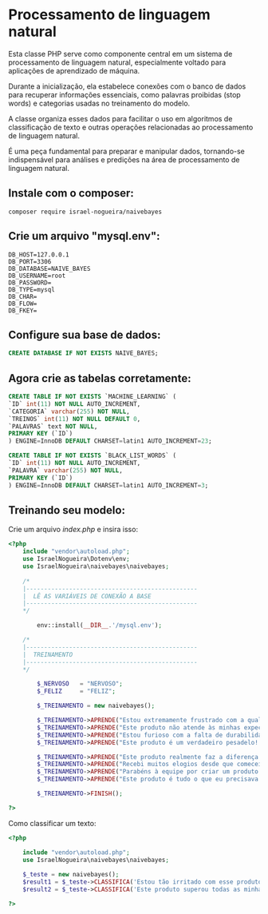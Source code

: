
# Processamento de linguagem natural

  Esta classe PHP serve como componente central em um sistema 
  de processamento de linguagem natural, especialmente voltado 
  para aplicações de aprendizado de máquina. 
  
  Durante a inicialização, ela estabelece conexões com o banco de dados 
  para recuperar informações essenciais, como palavras proibidas (stop words) 
  e categorias usadas no treinamento do modelo. 
  
  A classe organiza esses dados para facilitar o uso em algoritmos 
  de classificação de texto e outras operações relacionadas 
  ao processamento de linguagem natural.
  
  É uma peça fundamental para preparar e manipular dados, 
  tornando-se indispensável para análises e predições 
  na área de processamento de linguagem natural.

## Instale com o composer:
```
composer require israel-nogueira/naivebayes

```

## Crie um arquivo "mysql.env":
```env
DB_HOST=127.0.0.1
DB_PORT=3306
DB_DATABASE=NAIVE_BAYES
DB_USERNAME=root
DB_PASSWORD=
DB_TYPE=mysql
DB_CHAR=
DB_FLOW=
DB_FKEY=
```

## Configure sua base de dados:
```SQL
CREATE DATABASE IF NOT EXISTS NAIVE_BAYES;
```

## Agora crie as tabelas corretamente:
```SQL
CREATE TABLE IF NOT EXISTS `MACHINE_LEARNING` (
`ID` int(11) NOT NULL AUTO_INCREMENT,
`CATEGORIA` varchar(255) NOT NULL,
`TREINOS` int(11) NOT NULL DEFAULT 0,
`PALAVRAS` text NOT NULL,
PRIMARY KEY (`ID`)
) ENGINE=InnoDB DEFAULT CHARSET=latin1 AUTO_INCREMENT=23;

CREATE TABLE IF NOT EXISTS `BLACK_LIST_WORDS` (
`ID` int(11) NOT NULL AUTO_INCREMENT,
`PALAVRA` varchar(255) NOT NULL,
PRIMARY KEY (`ID`)
) ENGINE=InnoDB DEFAULT CHARSET=latin1 AUTO_INCREMENT=3;

```

## Treinando seu modelo:
Crie um arquivo *index.php* e insira isso:

```php
<?php
	include "vendor\autoload.php";
	use IsraelNogueira\Dotenv\env;
	use IsraelNogueira\naivebayes\naivebayes;
			   
	/*
	|------------------------------------------------
	|  LÊ AS VARIÁVEIS DE CONEXÃO A BASE
	|------------------------------------------------
	*/

		env::install(__DIR__.'/mysql.env');

	/*
	|------------------------------------------------
	|  TREINAMENTO
	|------------------------------------------------
	*/

		$_NERVOSO   = "NERVOSO";
		$_FELIZ     = "FELIZ";

		$_TREINAMENTO = new naivebayes();

		$_TREINAMENTO->APRENDE("Estou extremamente frustrado com a qualidade deste produto!", $_NERVOSO);
		$_TREINAMENTO->APRENDE("Este produto não atende às minhas expectativas.", $_NERVOSO);
		$_TREINAMENTO->APRENDE("Estou furioso com a falta de durabilidade deste produto.", $_NERVOSO);
		$_TREINAMENTO->APRENDE("Este produto é um verdadeiro pesadelo!.", $_NERVOSO);

		$_TREINAMENTO->APRENDE("Este produto realmente faz a diferença. É uma compra que vale cada centavo!", $_FELIZ);
		$_TREINAMENTO->APRENDE("Recebi muitos elogios desde que comecei a usar este produto. É fenomenal!", $_FELIZ);
		$_TREINAMENTO->APRENDE("Parabéns à equipe por criar um produto tão excelente! Estou muito satisfeito!", $_FELIZ);
		$_TREINAMENTO->APRENDE("Este produto é tudo o que eu precisava e mais um pouco. Simplesmente maravilhoso!", $_FELIZ);

		$_TREINAMENTO->FINISH();

?>
```

Como classificar um texto:

```php
<?php

	include "vendor\autoload.php";
	use IsraelNogueira\naivebayes\naivebayes;
		
	$_teste = new naivebayes();
	$result1 = $_teste->CLASSIFICA('Estou tão irritado com esse produto que mal posso expressar minha frustração');
	$result2 = $_teste->CLASSIFICA('Este produto superou todas as minhas expectativas; estou radiante com a minha compra');

?>
